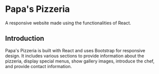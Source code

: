 # Papa's Pizzeria

A responsive website made using the functionalities of React.

## Introduction

Papa's Pizzeria is built with React and uses Bootstrap for responsive design. It includes various sections to provide information about the pizzeria, display special menus, show gallery images, introduce the chef, and provide contact information.
